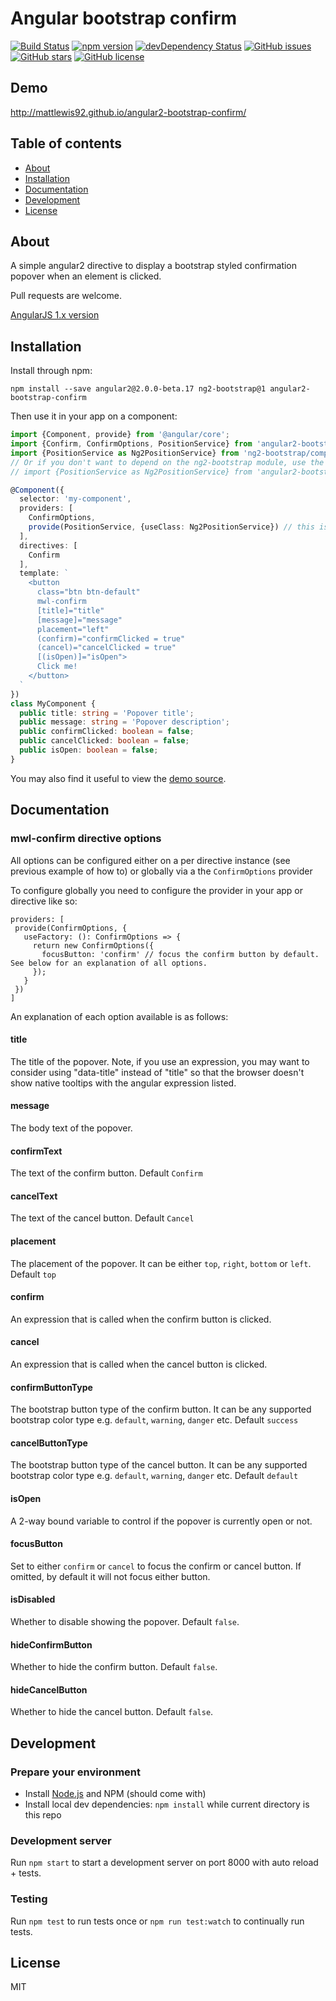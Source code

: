 # Angular bootstrap confirm
[![Build Status](https://travis-ci.org/mattlewis92/angular2-bootstrap-confirm.svg?branch=master)](https://travis-ci.org/mattlewis92/angular2-bootstrap-confirm)
[![npm version](https://badge.fury.io/js/angular2-bootstrap-confirm.svg)](http://badge.fury.io/js/angular2-bootstrap-confirm)
[![devDependency Status](https://david-dm.org/mattlewis92/angular2-bootstrap-confirm/dev-status.svg)](https://david-dm.org/mattlewis92/angular2-bootstrap-confirm#info=devDependencies)
[![GitHub issues](https://img.shields.io/github/issues/mattlewis92/angular2-bootstrap-confirm.svg)](https://github.com/mattlewis92/angular2-bootstrap-confirm/issues)
[![GitHub stars](https://img.shields.io/github/stars/mattlewis92/angular2-bootstrap-confirm.svg)](https://github.com/mattlewis92/angular2-bootstrap-confirm/stargazers)
[![GitHub license](https://img.shields.io/badge/license-MIT-blue.svg)](https://raw.githubusercontent.com/mattlewis92/angular2-bootstrap-confirm/master/LICENSE)

## Demo
http://mattlewis92.github.io/angular2-bootstrap-confirm/

## Table of contents

- [About](#about)
- [Installation](#installation)
- [Documentation](#documentation)
- [Development](#development)
- [License](#licence)

## About

A simple angular2 directive to display a bootstrap styled confirmation popover when an element is clicked.

Pull requests are welcome.

[AngularJS 1.x version](https://github.com/mattlewis92/angular-bootstrap-confirm)

## Installation

Install through npm:
```
npm install --save angular2@2.0.0-beta.17 ng2-bootstrap@1 angular2-bootstrap-confirm
```

Then use it in your app on a component:

```typescript
import {Component, provide} from '@angular/core';
import {Confirm, ConfirmOptions, PositionService} from 'angular2-bootstrap-confirm';
import {PositionService as Ng2PositionService} from 'ng2-bootstrap/components/position';
// Or if you don't want to depend on the ng2-bootstrap module, use the bundled position service:
// import {PositionService as Ng2PositionService} from 'angular2-bootstrap-confirm/position/position';

@Component({
  selector: 'my-component',
  providers: [
    ConfirmOptions,
    provide(PositionService, {useClass: Ng2PositionService}) // this is required so you can use the bundled position service rather than rely on the `ng2-bootstrap` module
  ],
  directives: [
    Confirm
  ],
  template: `
    <button
      class="btn btn-default"
      mwl-confirm
      [title]="title"
      [message]="message"
      placement="left"
      (confirm)="confirmClicked = true"
      (cancel)="cancelClicked = true"
      [(isOpen)]="isOpen">
      Click me!
    </button>
  `
})
class MyComponent {
  public title: string = 'Popover title';
  public message: string = 'Popover description';
  public confirmClicked: boolean = false;
  public cancelClicked: boolean = false;
  public isOpen: boolean = false;
}
```

You may also find it useful to view the [demo source](https://github.com/mattlewis92/angular2-bootstrap-confirm/blob/master/demo/entry.ts).

## Documentation

### mwl-confirm directive options

All options can be configured either on a per directive instance (see previous example of how to) or globally via a the `ConfirmOptions` provider

To configure globally you need to configure the provider in your app or directive like so:
```
providers: [
 provide(ConfirmOptions, {
   useFactory: (): ConfirmOptions => {
     return new ConfirmOptions({
       focusButton: 'confirm' // focus the confirm button by default. See below for an explanation of all options.
     });
   }
 })
]
```

An explanation of each option available is as follows:

#### title
The title of the popover. Note, if you use an expression, you may want to consider using "data-title" instead of "title" so that the browser doesn't show native tooltips with the angular expression listed.

#### message
The body text of the popover.

#### confirmText
The text of the confirm button. Default `Confirm`

#### cancelText
The text of the cancel button. Default `Cancel`

#### placement
The placement of the popover. It can be either `top`, `right`, `bottom` or `left`. Default `top`

#### confirm
An expression that is called when the confirm button is clicked.

#### cancel
An expression that is called when the cancel button is clicked.

#### confirmButtonType
The bootstrap button type of the confirm button. It can be any supported bootstrap color type e.g. `default`, `warning`, `danger` etc. Default `success`

#### cancelButtonType
The bootstrap button type of the cancel button. It can be any supported bootstrap color type e.g. `default`, `warning`, `danger` etc. Default `default`

#### isOpen
A 2-way bound variable to control if the popover is currently open or not.

#### focusButton
Set to either `confirm` or `cancel` to focus the confirm or cancel button. If omitted, by default it will not focus either button.

#### isDisabled
Whether to disable showing the popover. Default `false`.

#### hideConfirmButton
Whether to hide the confirm button. Default `false`.

#### hideCancelButton
Whether to hide the cancel button. Default `false`.

## Development

### Prepare your environment
* Install [Node.js](http://nodejs.org/) and NPM (should come with)
* Install local dev dependencies: `npm install` while current directory is this repo

### Development server
Run `npm start` to start a development server on port 8000 with auto reload + tests. 

### Testing
Run `npm test` to run tests once or `npm run test:watch` to continually run tests.

## License

MIT
